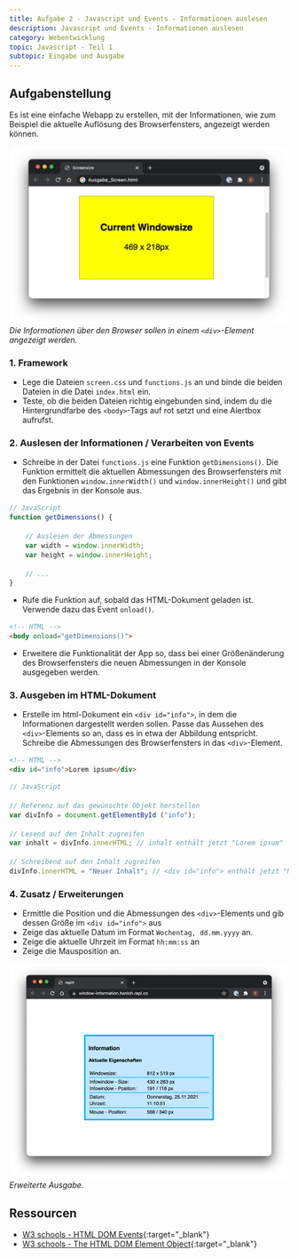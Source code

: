 ```yaml
---
title: Aufgabe 2 - Javascript und Events - Informationen auslesen
description: Javascript und Events - Informationen auslesen
category: Webentwicklung
topic: Javascript - Teil 1
subtopic: Eingabe und Ausgabe
---
```


## Aufgabenstellung
Es ist eine einfache Webapp zu erstellen, mit der Informationen, wie zum Beispiel die aktuelle Auflösung des Browserfensters, angezeigt werden können.

![Beispielhafte Umsetzung](img/js_browser_info.png)
*Die Informationen über den Browser sollen in einem `<div>`-Element angezeigt werden.*

### 1. Framework

* Lege die Dateien `screen.css` und `functions.js` an und binde die beiden Dateien in die Datei `index.html` ein.
* Teste, ob die beiden Dateien richtig eingebunden sind, indem du die Hintergrundfarbe des `<body>`-Tags auf
rot setzt und eine Alertbox aufrufst.

### 2. Auslesen der Informationen / Verarbeiten von Events

* Schreibe in der Datei `functions.js` eine Funktion `getDimensions()`. Die Funktion ermittelt die aktuellen Abmessungen des Browserfensters mit den Funktionen `window.innerWidth()` und `window.innerHeight()` und gibt das Ergebnis in der Konsole aus.

```javascript
// JavaScript
function getDimensions() {
    
    // Auslesen der Abmessungen
    var width = window.innerWidth;
    var height = window.innerHeight;
    
    // ...
}
```
* Rufe die Funktion auf, sobald das HTML-Dokument geladen ist. Verwende dazu das Event `onload()`.

```html
<!-- HTML -->
<body onload="getDimensions()">
```

* Erweitere die Funktionalität der App so, dass bei einer Größenänderung des Browserfensters die neuen Abmessungen in der Konsole ausgegeben werden.

### 3. Ausgeben im HTML-Dokument
* Erstelle im html-Dokument ein `<div id="info">`, in dem die Informationen dargestellt werden sollen. Passe das Aussehen des `<div>`-Elements so an, dass es in etwa der Abbildung entspricht. Schreibe die Abmessungen des Browserfensters in das `<div>`-Element.

```html
<!-- HTML -->
<div id="info">Lorem ipsum</div>
```

```javascript
// JavaScript

// Referenz auf das gewünschte Objekt herstellen
var divInfo = document.getElementById ("info");

// Lesend auf den Inhalt zugreifen
var inhalt = divInfo.innerHTML; // inhalt enthält jetzt "Lorem ipsum"

// Schreibend auf den Inhalt zugreifen
divInfo.innerHTML = "Neuer Inhalt"; // <div id="info"> enthält jetzt "Neuer Inhalt"
```
### 4. Zusatz / Erweiterungen
* Ermittle die Position und die Abmessungen des `<div>`-Elements und gib dessen Größe im `<div id="info">` aus
* Zeige das aktuelle Datum im Format `Wochentag, dd.mm.yyyy` an.
* Zeige die aktuelle Uhrzeit im Format `hh:mm:ss` an
* Zeige die Mausposition an.

![Beispielhafte Umsetzung](img/js_infowindow.png)
*Erweiterte Ausgabe.*

## Ressourcen

* [W3 schools - HTML DOM Events](https://www.w3schools.com/jsref/dom_obj_event.asp){:target="_blank"}
* [W3 schools - The HTML DOM Element Object](https://www.w3schools.com/jsref/dom_obj_all.asp){:target="_blank"}
